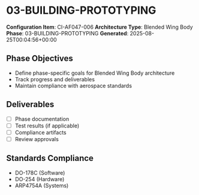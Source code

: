 # 03-BUILDING-PROTOTYPING

**Configuration Item**: CI-AF047-006
**Architecture Type**: Blended Wing Body
**Phase**: 03-BUILDING-PROTOTYPING
**Generated**: 2025-08-25T00:04:56+00:00

## Phase Objectives
- Define phase-specific goals for Blended Wing Body architecture
- Track progress and deliverables
- Maintain compliance with aerospace standards

## Deliverables
- [ ] Phase documentation
- [ ] Test results (if applicable)
- [ ] Compliance artifacts
- [ ] Review approvals

## Standards Compliance
- DO-178C (Software)
- DO-254 (Hardware)
- ARP4754A (Systems)
